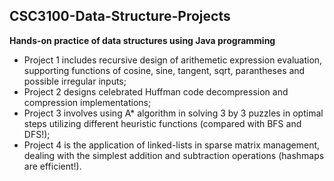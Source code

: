 ## CSC3100-Data-Structure-Projects

**Hands-on practice of data structures using Java programming** <br>
- Project 1 includes recursive design of arithemetic expression evaluation, supporting functions of cosine, sine, tangent, sqrt, parantheses and possible irregular inputs; <br>
- Project 2 designs celebrated Huffman code decompression and compression implementations; <br>
- Project 3 involves using A* algorithm in solving 3 by 3 puzzles in optimal steps utilizing different heuristic functions (compared with BFS and DFS!); <br>
- Project 4 is the application of linked-lists in sparse matrix management, dealing with the simplest addition and subtraction operations (hashmaps are efficient!).
